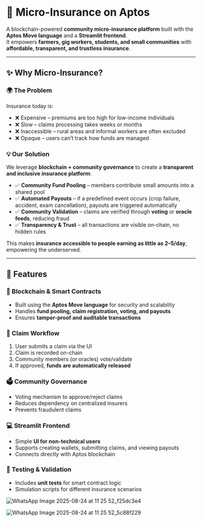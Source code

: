 # 🌱 Micro-Insurance on Aptos

A blockchain-powered **community micro-insurance platform** built with the **Aptos Move language** and a **Streamlit frontend**.  
It empowers **farmers, gig workers, students, and small communities** with **affordable, transparent, and trustless insurance**.

---

## ✨ Why Micro-Insurance?

### 🌍 The Problem
Insurance today is:
- ❌ Expensive – premiums are too high for low-income individuals  
- ❌ Slow – claims processing takes weeks or months  
- ❌ Inaccessible – rural areas and informal workers are often excluded  
- ❌ Opaque – users can’t track how funds are managed  

### 💡 Our Solution
We leverage **blockchain + community governance** to create a **transparent and inclusive insurance platform**:
- ✅ **Community Fund Pooling** – members contribute small amounts into a shared pool  
- ✅ **Automated Payouts** – if a predefined event occurs (crop failure, accident, exam cancellation), payouts are triggered automatically  
- ✅ **Community Validation** – claims are verified through **voting** or **oracle feeds**, reducing fraud  
- ✅ **Transparency & Trust** – all transactions are visible on-chain, no hidden rules  

This makes **insurance accessible to people earning as little as $2–$5/day**, empowering the underserved.

---

## 🚀 Features

### 🔗 Blockchain & Smart Contracts
- Built using the **Aptos Move language** for security and scalability  
- Handles **fund pooling, claim registration, voting, and payouts**  
- Ensures **tamper-proof and auditable transactions**  

### 🧾 Claim Workflow
1. User submits a claim via the UI  
2. Claim is recorded on-chain  
3. Community members (or oracles) vote/validate  
4. If approved, **funds are automatically released**  

### 🗳️ Community Governance
- Voting mechanism to approve/reject claims  
- Reduces dependency on centralized insurers  
- Prevents fraudulent claims  

### 💻 Streamlit Frontend
- Simple **UI for non-technical users**  
- Supports creating wallets, submitting claims, and viewing payouts  
- Connects directly with Aptos blockchain  

### 🧪 Testing & Validation
- Includes **unit tests** for smart contract logic  
- Simulation scripts for different insurance scenarios  

![WhatsApp Image 2025-08-24 at 11 25 52_f25dc3e4](https://github.com/user-attachments/assets/0c6618a9-b2dc-40c5-bb5f-e40bec877aa0)


![WhatsApp Image 2025-08-24 at 11 25 52_5c88f229](https://github.com/user-attachments/assets/6ec32b61-c635-4cc0-a779-af63afa4a058)



